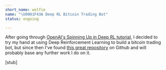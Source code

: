 ```yaml
---
short_name: wolfie
name: "\U0001F43A Deep RL Bitcoin Trading Bot"
status: ongoing

---
```

After going through [OpenAI's Spinning Up in Deep RL tutorial](https://spinningup.openai.com/en/latest/), I decided to try my hand at using Deep Reinforcement Learning to build a bitcoin trading bot, but since then I've found [this great repository](https://github.com/notadamking/RLTrader) on Github and will probably base any further work I do on it.

\[stub\]